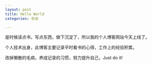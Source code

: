 ```yaml
---
layout: post
title: Hello World
categories: 杂谈

---
```


是时候读点书，写点东西，做下沉淀了，所以我的个人博客网站今天上线了。

个人技术出身，此博客主要记录平时看书的心得，工作上的经验积累。

改掉懒散的毛病，养成记录的习惯，努力提升自己，Just do it!
